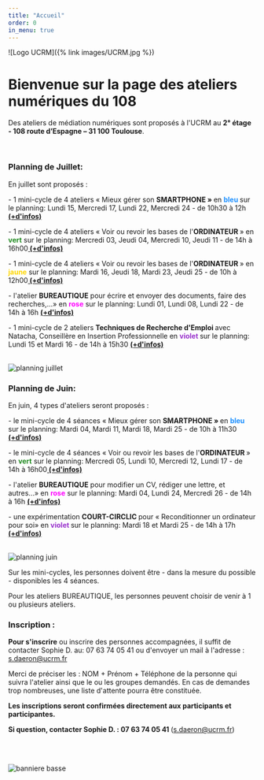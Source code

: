 ```yaml
---
title: "Accueil"
order: 0
in_menu: true
---
```

![Logo UCRM]({% link images/UCRM.jpg %})
<h1>Bienvenue sur la page des ateliers numériques du 108</h1>

Des ateliers de médiation numériques sont proposés à l'UCRM au **2° étage - 108 route d’Espagne – 31 100 Toulouse**. 
<p>
<br/>

 
<h3>Planning de Juillet: </h3>
En juillet sont proposés : <p>
- 1 mini-cycle de 4 ateliers « Mieux gérer son <b>SMARTPHONE » </b> en <b><span style="color:DodgerBlue ">bleu </span></b>sur le planning:  Lundi 15, Mercredi 17, Lundi 22, Mercredi 24 - de 10h30 à 12h <b><a href="https://sofi-ucrm.github.io/ucrm-mednum/mini-cycles.html#smartphone"> (+d'infos) </a></b><p>
- 1 mini-cycle de 4 ateliers « Voir ou revoir les bases de l'<b>ORDINATEUR </b>» en <b><span style="color:ForestGreen">vert</span></b> sur le planning: Mercredi 03, Jeudi 04, Mercredi 10, Jeudi 11 - de 14h à 16h00<b><a href="https://sofi-ucrm.github.io/ucrm-mednum/mini-cycles#ordinateur"> (+d'infos) </a></b><p>
- 1 mini-cycle de 4 ateliers « Voir ou revoir les bases de l'<b>ORDINATEUR </b>» en <b><span style="color:Gold">jaune</span></b> sur le planning: Mardi 16, Jeudi 18, Mardi 23, Jeudi 25   - de 10h à 12h00<b><a href="https://sofi-ucrm.github.io/ucrm-mednum/mini-cycles#ordinateur"> (+d'infos) </a></b><p>
- l'atelier <b>BUREAUTIQUE</b> pour écrire et envoyer des documents, faire des recherches,...»  en <b><span style="color:Fuchsia ">rose</span></b> sur le planning: Lundi 01, Lundi 08, Lundi 22 - de 14h à 16h <b><a href="https://sofi-ucrm.github.io/ucrm-mednum/permanences.html#cv_lettre"> (+d'infos) </a></b><p>
- 1 mini-cycle de 2 ateliers <b> Techniques de Recherche d'Emploi </b> avec Natacha, Conseillère en Insertion Professionnelle en <b><span style="color:DarkOrchid ">violet </span></b>sur le planning: Lundi 15 et Mardi 16 - de 14h à 15h30 <b><a href="https://sofi-ucrm.github.io/ucrm-mednum/mini-cycles#tre"> (+d'infos) </a></b><p>
<p>
<br>
<img alt="planning juillet" src="https://sofi-ucrm.github.io/ucrm-mednum/images/planningJuillet2024.png"  />
<p>

<h3>Planning de Juin: </h3>
En juin, 4 types d'ateliers seront proposés : <p>
- le mini-cycle de 4 séances « Mieux gérer son <b>SMARTPHONE » </b> en <b><span style="color:DodgerBlue ">bleu </span></b>sur le planning:  Mardi 04, Mardi 11, Mardi 18, Mardi 25 - de 10h à 11h30 <b><a href="https://sofi-ucrm.github.io/ucrm-mednum/mini-cycles.html#smartphone"> (+d'infos) </a></b><p>
- le mini-cycle de 4 séances « Voir ou revoir les bases de l'<b>ORDINATEUR </b>» en <b><span style="color:ForestGreen">vert</span></b> sur le planning: Mercredi 05, Lundi 10, Mercredi 12, Lundi 17 - de 14h à 16h00<b><a href="https://sofi-ucrm.github.io/ucrm-mednum/mini-cycles#ordinateur"> (+d'infos) </a></b><p>
- l'atelier <b>BUREAUTIQUE</b> pour modifier un CV, rédiger une lettre, et autres...»  en <b><span style="color:Fuchsia ">rose</span></b> sur le planning: Mardi 04, Lundi 24, Mercredi 26 - de 14h à 16h <b><a href="https://sofi-ucrm.github.io/ucrm-mednum/permanences.html#cv_lettre"> (+d'infos) </a></b><p>
- une expérimentation <b>COURT-CIRCLIC </b> pour « Reconditionner un ordinateur pour soi» en <b><span style="color:DarkOrchid ">violet </span></b>sur le planning: Mardi 18 et Mardi 25 - de 14h à 17h <b><a href="https://sofi-ucrm.github.io/ucrm-mednum/mini-cycles#zeroeuros"> (+d'infos) </a></b><p>
<p>
<br>
<img alt="planning juin" src="https://sofi-ucrm.github.io/ucrm-mednum/images/planningjuin2024.png"  />
<p>

Sur les mini-cycles, les personnes doivent être - dans la mesure du possible - disponibles les 4 séances.<p>
Pour les ateliers BUREAUTIQUE, les personnes peuvent choisir de venir à 1 ou plusieurs ateliers. <p>
<p>


<h3>Inscription : </h3>
<b>Pour s'inscrire</b> ou inscrire des personnes accompagnées, il suffit de contacter Sophie D. au: 07 63 74 05 41 ou d'envoyer un mail à l'adresse : <a href="mailto:s.daeron@ucrm.fr">s.daeron@ucrm.fr</a> <p>

Merci de préciser les : NOM + Prénom + Téléphone de la personne qui suivra l'atelier ainsi que le ou les groupes demandés. En cas de demandes trop nombreuses, une liste d'attente pourra être constituée. 

<b>Les inscriptions seront confirmées directement aux participants et participantes. </b><p>
<b>Si question, contacter Sophie D. : 07 63 74 05 41 </b>(<a href="mailto:s.daeron@ucrm.fr">s.daeron@ucrm.fr</a>)<p>
<br/>
<br/>

<img alt="banniere basse" src="https://sofi-ucrm.github.io/ucrm-mednum/images/banière basse avec UCRM.png"  /><p> 

